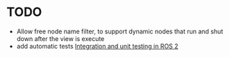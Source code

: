 # TODO

- Allow free node name filter, to support dynamic nodes that run and shut down after the view is execute
- add automatic tests [Integration and unit testing in ROS 2](https://arnebaeyens.com/blog/2024/ros2-integration-testing/)